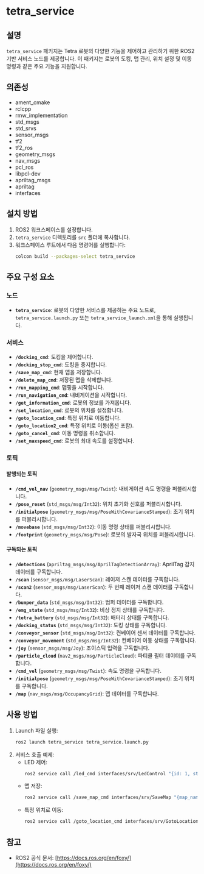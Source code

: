 # tetra_service

## 설명
`tetra_service` 패키지는 Tetra 로봇의 다양한 기능을 제어하고 관리하기 위한 ROS2 기반 서비스 노드를 제공합니다. 이 패키지는 로봇의 도킹, 맵 관리, 위치 설정 및 이동 명령과 같은 주요 기능을 지원합니다.

## 의존성
- ament_cmake
- rclcpp
- rmw_implementation
- std_msgs
- std_srvs
- sensor_msgs
- tf2
- tf2_ros
- geometry_msgs
- nav_msgs
- pcl_ros
- libpcl-dev
- apriltag_msgs
- apriltag
- interfaces

## 설치 방법
1. ROS2 워크스페이스를 설정합니다.
2. `tetra_service` 디렉토리를 `src` 폴더에 복사합니다.
3. 워크스페이스 루트에서 다음 명령어를 실행합니다:
   ```bash
   colcon build --packages-select tetra_service
   ```

## 주요 구성 요소
### 노드
- **`tetra_service`**: 로봇의 다양한 서비스를 제공하는 주요 노드로, `tetra_service.launch.py` 또는 `tetra_service_launch.xml`을 통해 실행됩니다.

### 서비스
- **`/docking_cmd`**: 도킹을 제어합니다.
- **`/docking_stop_cmd`**: 도킹을 중지합니다.
- **`/save_map_cmd`**: 현재 맵을 저장합니다.
- **`/delete_map_cmd`**: 저장된 맵을 삭제합니다.
- **`/run_mapping_cmd`**: 맵핑을 시작합니다.
- **`/run_navigation_cmd`**: 내비게이션을 시작합니다.
- **`/get_information_cmd`**: 로봇의 정보를 가져옵니다.
- **`/set_location_cmd`**: 로봇의 위치를 설정합니다.
- **`/goto_location_cmd`**: 특정 위치로 이동합니다.
- **`/goto_location2_cmd`**: 특정 위치로 이동(옵션 포함).
- **`/goto_cancel_cmd`**: 이동 명령을 취소합니다.
- **`/set_maxspeed_cmd`**: 로봇의 최대 속도를 설정합니다.

### 토픽
#### 발행되는 토픽
- **`/cmd_vel_nav`** (`geometry_msgs/msg/Twist`): 내비게이션 속도 명령을 퍼블리시합니다.
- **`/pose_reset`** (`std_msgs/msg/Int32`): 위치 초기화 신호를 퍼블리시합니다.
- **`/initialpose`** (`geometry_msgs/msg/PoseWithCovarianceStamped`): 초기 위치를 퍼블리시합니다.
- **`/movebase`** (`std_msgs/msg/Int32`): 이동 명령 상태를 퍼블리시합니다.
- **`/footprint`** (`geometry_msgs/msg/Pose`): 로봇의 발자국 위치를 퍼블리시합니다.

#### 구독되는 토픽
- **`/detections`** (`apriltag_msgs/msg/AprilTagDetectionArray`): AprilTag 감지 데이터를 구독합니다.
- **`/scan`** (`sensor_msgs/msg/LaserScan`): 레이저 스캔 데이터를 구독합니다.
- **`/scan2`** (`sensor_msgs/msg/LaserScan`): 두 번째 레이저 스캔 데이터를 구독합니다.
- **`/bumper_data`** (`std_msgs/msg/Int32`): 범퍼 데이터를 구독합니다.
- **`/emg_state`** (`std_msgs/msg/Int32`): 비상 정지 상태를 구독합니다.
- **`/tetra_battery`** (`std_msgs/msg/Int32`): 배터리 상태를 구독합니다.
- **`/docking_status`** (`std_msgs/msg/Int32`): 도킹 상태를 구독합니다.
- **`/conveyor_sensor`** (`std_msgs/msg/Int32`): 컨베이어 센서 데이터를 구독합니다.
- **`/conveyor_movement`** (`std_msgs/msg/Int32`): 컨베이어 이동 상태를 구독합니다.
- **`/joy`** (`sensor_msgs/msg/Joy`): 조이스틱 입력을 구독합니다.
- **`/particle_cloud`** (`nav2_msgs/msg/ParticleCloud`): 파티클 필터 데이터를 구독합니다.
- **`/cmd_vel`** (`geometry_msgs/msg/Twist`): 속도 명령을 구독합니다.
- **`/initialpose`** (`geometry_msgs/msg/PoseWithCovarianceStamped`): 초기 위치를 구독합니다.
- **`/map`** (`nav_msgs/msg/OccupancyGrid`): 맵 데이터를 구독합니다.

## 사용 방법
1. Launch 파일 실행:
   ```bash
   ros2 launch tetra_service tetra_service.launch.py
   ```
2. 서비스 호출 예제:
   - LED 제어:
     ```bash
     ros2 service call /led_cmd interfaces/srv/LedControl "{id: 1, state: true}"
     ```
   - 맵 저장:
     ```bash
     ros2 service call /save_map_cmd interfaces/srv/SaveMap "{map_name: 'office_map'}"
     ```
   - 특정 위치로 이동:
     ```bash
     ros2 service call /goto_location_cmd interfaces/srv/GotoLocation "{location: 'charging_station'}"
     ```

## 참고
- ROS2 공식 문서: [https://docs.ros.org/en/foxy/](https://docs.ros.org/en/foxy/)
